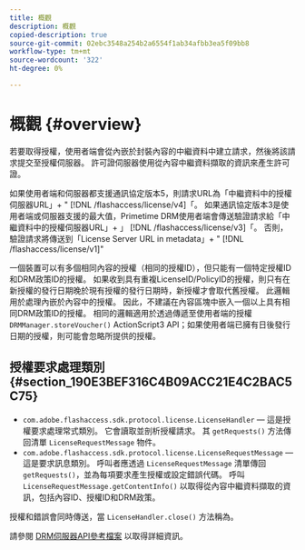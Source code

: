 ```yaml
---
title: 概觀
description: 概觀
copied-description: true
source-git-commit: 02ebc3548a254b2a6554f1ab34afbb3ea5f09bb8
workflow-type: tm+mt
source-wordcount: '322'
ht-degree: 0%

---
```


# 概觀 {#overview}

若要取得授權，使用者端會從內嵌於封裝內容的中繼資料中建立請求，然後將該請求提交至授權伺服器。 許可證伺服器使用從內容中繼資料擷取的資訊來產生許可證。

如果使用者端和伺服器都支援通訊協定版本5，則請求URL為「中繼資料中的授權伺服器URL」+ &quot; [!DNL /flashaccess/license/v4]「。 如果通訊協定版本3是使用者端或伺服器支援的最大值，Primetime DRM使用者端會傳送驗證請求給「中繼資料中的授權伺服器URL」+ 」 [!DNL /flashaccess/license/v3]「。 否則，驗證請求將傳送到「License Server URL in metadata」+ &quot; [!DNL /flashaccess/license/v1]&quot;

一個裝置可以有多個相同內容的授權（相同的授權ID），但只能有一個特定授權ID和DRM政策ID的授權。 如果收到具有重複LicenseID/PolicyID的授權，則只有在新授權的發行日期晚於現有授權的發行日期時，新授權才會取代舊授權。 此邏輯用於處理內嵌於內容中的授權。 因此，不建議在內容區塊中嵌入一個以上具有相同DRM政策ID的授權。 相同的邏輯適用於透過傳遞至使用者端的授權 `DRMManager.storeVoucher()` ActionScript3 API；如果使用者端已擁有日後發行日期的授權，則可能會忽略所提供的授權。

## 授權要求處理類別 {#section_190E3BEF316C4B09ACC21E4C2BAC5C75}

* `com.adobe.flashaccess.sdk.protocol.license.LicenseHandler`  — 這是授權要求處理常式類別。 它會讀取並剖析授權請求。 其 `getRequests()` 方法傳回清單 `LicenseRequestMessage` 物件。
* `com.adobe.flashaccess.sdk.protocol.license.LicenseRequestMessage`  — 這是要求訊息類別。 呼叫者應透過 `LicenseRequestMessage` 清單傳回 `getRequests()`，並為每項要求產生授權或設定錯誤代碼。 呼叫 `LicenseRequestMessage.getContentInfo()` 以取得從內容中繼資料擷取的資訊，包括內容ID、授權ID和DRM政策。

授權和錯誤會同時傳送，當 `LicenseHandler.close()` 方法稱為。

請參閱 [DRM伺服器API參考檔案](https://help.adobe.com/en_US/primetime/api/drm-apis/server/javadocs-flashaccess-pro/overview-summary.html) 以取得詳細資訊。
